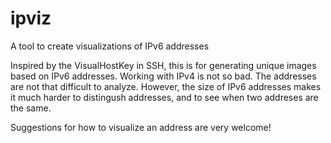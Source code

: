 ipviz
=====

A tool to create visualizations of IPv6 addresses

Inspired by the VisualHostKey in SSH, this is for generating unique images based on IPv6 addresses.
Working with IPv4 is not so bad. The addresses are not that difficult to analyze. However, the size of IPv6 addresses
makes it much harder to distingush addresses, and to see when two addreses are the same.

Suggestions for how to visualize an address are very welcome!
